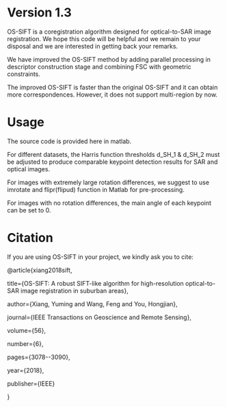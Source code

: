 # Version 1.3
OS-SIFT is a coregistration algorithm designed for optical-to-SAR image registration. We hope this code will be helpful and we remain to your disposal and we are interested in getting back your remarks. 

We have improved the OS-SIFT method by adding parallel processing in descriptor construction stage and combining FSC with geometric constraints.

The improved OS-SIFT is faster than the original OS-SIFT and it can obtain more correspondences. However, it does not support multi-region by now.

# Usage
The source code is provided here in matlab.

For different datasets, the Harris function thresholds d_SH_1 & d_SH_2 must be adjusted to produce comparable keypoint detection results for SAR and optical images.

For images with extremely large rotation differences, we suggest to use imrotate and flipr(flipud) function in Matlab for pre-processing.

For images with no rotation differences, the main angle of each keypoint can be set to 0.

# Citation
If you are using OS-SIFT in your project, we kindly ask you to cite:

@article{xiang2018sift,

  title={OS-SIFT: A robust SIFT-like algorithm for high-resolution optical-to-SAR image registration in suburban areas},
  
  author={Xiang, Yuming and Wang, Feng and You, Hongjian},
  
  journal={IEEE Transactions on Geoscience and Remote Sensing},
  
  volume={56},
  
  number={6},
  
  pages={3078--3090},
  
  year={2018},
  
  publisher={IEEE}
  
}
